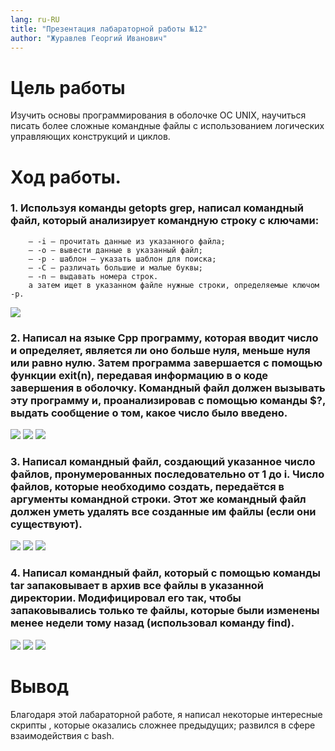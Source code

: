 ```yaml
---
lang: ru-RU
title: "Презентация лабараторной работы №12"
author: "Журавлев Георгий Иванович"
---
```


# Цель работы
 Изучить основы программирования в оболочке ОС UNIX, научиться писать более сложные командные файлы с использованием логических управляющих конструкций и циклов.

# Ход работы.

### 1. Используя команды getopts grep, написал командный файл, который анализирует командную строку с ключами:
        – -i — прочитать данные из указанного файла;
        – -o — вывести данные в указанный файл;
        – -p - шаблон — указать шаблон для поиска;
        – -C — различать большие и малые буквы;
        – -n — выдавать номера строк.
        а затем ищет в указанном файле нужные строки, определяемые ключом -p.
![](screens/01.jpg)

### 2. Написал на языке Cpp программу, которая вводит число и определяет, является ли оно больше нуля, меньше нуля или равно нулю. Затем программа завершается с помощью функции exit(n), передавая информацию в о коде завершения в оболочку. Командный файл должен вызывать эту программу и, проанализировав с помощью команды $?, выдать сообщение о том, какое число было введено.
![](screens/02.jpg)
![](screens/03.jpg)
![](screens/04.jpg)

### 3. Написал командный файл, создающий указанное число файлов, пронумерованных последовательно от 1 до i. Число файлов, которые необходимо создать, передаётся в аргументы командной строки. Этот же командный файл должен уметь удалять все созданные им файлы (если они существуют).
![](screens/05.jpg)
![](screens/06.jpg)
![](screens/07.jpg)

### 4. Написал командный файл, который с помощью команды tar запаковывает в архив все файлы в указанной директории. Модифицировал его так, чтобы запаковывались только те файлы, которые были изменены менее недели тому назад (использовал команду find).
![](screens/10.jpg)
![](screens/11.jpg)
![](screens/09.jpg)

# Вывод
Благодаря этой лабараторной работе, я написал некоторые интересные скрипты , которые оказались сложнее предыдущих; развился в сфере взаимодействия с bash.
